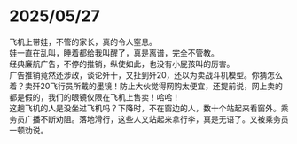 # 2025/05/27

飞机上带娃，不管的家长，真的令人窒息。  
娃一直在乱叫，睡着都给我叫醒了，真是离谱，完全不管教。  
经典廉航广告，不停的推销，纵使如此，也没有小屁孩叫的厉害。  
广告推销竟然还涉政，谈论歼十，又扯到歼20，还以为卖战斗机模型。你猜怎么着？卖歼20飞行员所戴的墨镜！防止大伙觉得网购太便宜，还提前说，网上卖的都是假的，我们的眼镜仅限在飞机上售卖！哈哈！  
这趟飞机的人是没坐过飞机吗？下降时，不在窗边的人，数十个站起来看窗外。乘务员广播不断劝阻。落地滑行，这些人又站起来拿行李，真是无语了。又被乘务员一顿劝说。
